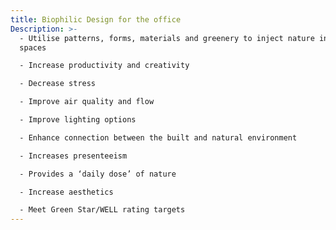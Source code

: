 ```yaml
---
title: Biophilic Design for the office
Description: >-
  - Utilise patterns, forms, materials and greenery to inject nature into office
  spaces

  - Increase productivity and creativity

  - Decrease stress

  - Improve air quality and flow

  - Improve lighting options

  - Enhance connection between the built and natural environment

  - Increases presenteeism

  - Provides a ‘daily dose’ of nature

  - Increase aesthetics

  - Meet Green Star/WELL rating targets
---
```

